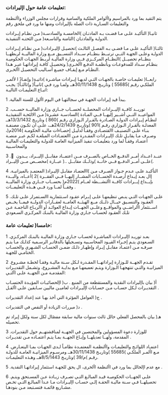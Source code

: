 ###  تعليمات عامة حول اإليرادات:

 يتم التقيد بما ورد بالمراسيم واألوامر الملكية والسامية وقرارات مجلس الوزراء واألنظمة والتعليمات
السـارية ذات الصلة باإليرادات ومنها ما ورد في ملحق رقم 

ثانيـا( التأكيـد علـى مـا قضـت بـه المادتـان )الخامسـة والسادسـة( مـن نظـام إيـرادات الدولـة والمادتـان )الثامنة
والتاسـعة( مـن الئحتـه التنفيذية.

ثالثـا( التأكيـد علـى مـا قضـى بـه الفصـل الثالـث )تحصيـل اإليـرادات( مـن نظـام إيـرادات الدولـة وعلـى الجهـة
التــي ترتبــط بنظــام ســداد التنســيق مــع وزارة الماليــة لربطهــا بنظــام تحصيــل )النظــام المركــزي فــي وزارة
الماليـة لربـط الجهـات الحكوميـة بنظـام سـداد للمدفوعـات وبأنظمـة الدفـع األخـرى( وتحصيـل كافـة إيراداتهـا
عبـر هـذا النظـام مـع إيقـاف جميـع أسـاليب التحصيـل األخـرى.

رابعــا( تعليمـات خاصـة بالجهـات التـي لديهـا إيـرادات مباشـرة )ذاتيـة( وإنفـاذً ا لألمـر الملكـي رقـم )55685 )
وتاريـخ 30/11/1438هــ ولمـا ورد فـي )ثانيـاً( و)ثالثـاً(؛ يجـب اتبـاع التعليمـات التاليـة:

1 .يبدأ قيد إيرادات الجهـة في سجالتهـا في اليوم األول للسنة المالية.

2 .توريــد كافــة اإليــرادات المحصلــة لحســاب جــاري وزارة الماليــة حســب المواعيــد التــي أشــير إليهــا فــي
المـادة )السادسـة عشـرة( مـن الالئحـة التنفيذيـة لنظـام إيـرادات الدولـة الصـادرة بالقـرار الـوزاري رقـم )860 )
وتاريـخ 13/3/1432هــ المعدلـة بالقـرار الـوزاري رقـم )901 )وتاريـخ 24/2/1439هــ، علـى أن تكـون مصنفـة
بنـاء علـى التصنيـف االقتصـادي وفقـاً لدليـل إحصـاءات ماليـة الحكومـة )2014م(، وصـرف مـا يقابـل تلـك
اإليـرادات المقـدرة مـن االعتمـادات المبلغـة لكـم عبـر منصـة اعتمـاد وفقـاً لما ورد بتعليمـات تنفيذ الميزانية
العامـة للدولـة والتعليمـات الماليـة والمحاسـبية

3 . ّ عنــد اعــداد أمــر الدفــع الخــاص بالصــرف مــن اعتمــاد مقابــل اإليــراد، يــدون علــى أمــر الدفــع فــي خانــة
)وذلــك مقابــل ..( عبــارة )مخصــص مــن اإليــراد(.

4 .التأكيـد علـى عـدم جـواز الصـرف مـن )االعتمـاد مقابـل اإليـراد( المعتمـد بالميزانيـة إال بعـد إيـداع أرصـدة
الحســابات المشــار إليهــا فــي الفقــرة )2 )أعــاه، والبــدء بإيــداع إيــرادات كافــة األنشـــطة لعــام )2022م(
بحســاب جــاري وزارة الماليــة وفقــاً لمــا ورد فــي هــذه التعليمــات .

5 .علـى الجهـات التـي ينـص تنظيمهـا علـى إبـرام عقـود اسـتثمارية االسـتمرار علـى تلـك العقـود والتنسـيق
حيــال ذلــك مــع الهيئــة العامــة لعقــارات الدولــة فيمــا يخــص اســتثمار األراضــي والمواقــع وعلــى الجهــات
إيـداع العوائـد أو األربـاح الناجمـة عـن تلـك العقـود لحسـاب جـاري وزارة الماليـة بالبنـك المركـزي السـعودي

### خامسا( تعليمات عامة: 

1 .بعـد توريـد اإليـرادات المباشـرة لحسـاب جـاري وزارة الماليـة بالبنـك المركـزي السـعودي يتـم إجـراء القيـود
المحاسـبية وتسـجيلها بالدفاتـر الرسـمية كذلـك مـا يتـم صرفـه مـن اعتمـاد مقابـل إيـراد وإظهـار ذلـك ضمـن
الحسـاب الشـهري والحسـاب الختامـي للجهـة.

2 .تقـدم الجهــة للـوزارة إيراداتهــا المقـدرة لـكل سـنة ماليـة وفقـاَ لخطـة مشـروع الميزانيـة والتـي تنتهجهـا
الـوزارة ويتـم تعميمهـا مـع بدايـة المشـروع، وتشـمل التقديـرات المقدمـة مـن الجهــة علـى اآلتـي: 

أ( بيان باإليرادات النقدية والمستقطعة من المنبع .
ب( اإلحصائيـات المؤيـدة الحتسـاب التقديـرات لـكل حسـاب مـن حسـابات اإليـرادات لعاميـن ماليين سـابقين
علـى األقـل .

ج( العوامل المؤثرة التي أخذ بهـا عند إعداد التقديرات .

د( مبررات الزيادة أو النقص في التقديرات .

هـ( بيان بالمحصل الفعلي خالل ثالث سنوات مالية سابقة مفصًال لكل سنة ولكل إيراد تم تحصيله.

3 .للوزارة دعوة المسؤولين والمختصين في الجهــة لمناقشتهــم حول التقديرات المقدمة، ولهــا تعديلهــا
وإبـاغ الجهــة بمـا يتـم اعتمـاده مـن تقديـرات .

4 .اعتمـاد اللوائـح والتعليمـات واألنظمـة المعتمـدة نظامـاً لـدى الجهـات بمـا اليتعـارض مـع األمـر الملكـي
)55685 )وتاريـخ 30/11/1438هــ ومرسـوم الميزانيـة العامـة للدولـة رقـم )م/39 )وتاريـخ 8/5/1443هــ
وهـذه التعليمـات.

5 .مع عدم اإلخالل بما ورد في األنظمة األخرى، ال يحق للجهـة استثمار إيراداتهـا النقدية .

6 .علـى الجهــات الحكوميـة قيـد المبالـغ التـي تصـرف زيـادة عـن المسـتحق ويتـم تحصيلهــا فـي سـنة ماليـة
الحقـة إلـى حسـاب اإليـرادات مـا عـدا المبالـغ التـي تخـص مشـاريع قائمـة فتسـتبعد مـن بنودهـا.